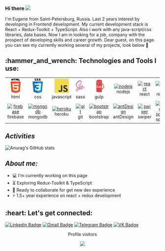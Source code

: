 ### Hi there <img src="https://media.giphy.com/media/hvRJCLFzcasrR4ia7z/giphy.gif" width="25px">

I'm Eugene from Saint-Petersburg, Russia. Last 2 years interest by developing in Frontend development. My current development stack is React + Redux-Toolkit + TypeScript. Also i work with any java-script/css libraries, data bases. 
Now I am in looking for a job, company with the prospect of developing skills and career growth.
Dear guest, on this page you can see my currently working several of my projects, look below 🦄


<h2 align="left">:hammer_and_wrench: Technologies and Tools I use:</h2>


<table>
                <tr>
                    <td align="center" width="96">
                        <a href="https://www.w3.org/html/">
                            <img src="https://raw.githubusercontent.com/devicons/devicon/master/icons/html5/html5-original-wordmark.svg" width="48" height="48" alt="html5" />
                        </a>
                        <br>html
                    </td>
                    <td align="center" width="96">
                        <a href="https://www.w3schools.com/css/">
                            <img src="https://raw.githubusercontent.com/devicons/devicon/master/icons/css3/css3-original-wordmark.svg" width="48" height="48" alt="css3" />
                        </a>
                        <br>css
                    </td>
                    <td align="center" width="96">
                        <a href="https://learn.javascript.ru/">
                            <img src="https://raw.githubusercontent.com/devicons/devicon/1119b9f84c0290e0f0b38982099a2bd027a48bf1/icons/javascript/javascript-original.svg" width="48" height="48" alt="javascript" />
                        </a>
                        <br>javascript
                    <td align="center" width="96">
                        <a href="https://sass-lang.com">
                            <img src="https://raw.githubusercontent.com/devicons/devicon/master/icons/sass/sass-original.svg" width="48" height="48" alt="sass" />
                        </a>
                        <br>sass
                    </td>
                    <td align="center" width="96">
                        <a href="https://gulpjs.com/">
                            <img src="https://raw.githubusercontent.com/gulpjs/artwork/master/community/logo-2021/community.png" width="48" height="48" alt="gulp" />
                        </a>
                        <br>gulp
                    </td>
                    </td>
                    <td align="center" width="96">
                        <a href="https://nodejs.org">
                            <img src="https://www.vectorlogo.zone/logos/nodejs/nodejs-icon.svg" width="48" height="48" alt="nodejs" />
                        </a>
                        <br>nodejs
                    </td>
                    <td align="center" width="96">
                        <a href="https://reactjs.org/">
                            <img src="https://www.vectorlogo.zone/logos/reactjs/reactjs-icon.svg" width="48" height="48" alt="react" />
                        </a>
                        <br>react
                    </td>
                    <td align="center" width="96">
                        <a href="https://redux-toolkit.js.org/">
                            <img src="https://raw.githubusercontent.com/detain/svg-logos/780f25886640cef088af994181646db2f6b1a3f8/svg/redux.svg" width="48" height="48" alt="redux" />
                        </a>
                        <br>redux
                    </td>
                    <td align="center" width="96">
                        <a href="https://www.typescriptlang.org/" >
                            <img src="https://www.vectorlogo.zone/logos/typescriptlang/typescriptlang-icon.svg" width="48" height="48" alt="typescript" />
                        </a>
                        <br>typescript
                    </td>
                </tr>
                <tr>
                    <td align="center" width="96">
                        <a href="https://firebase.google.com/" >
                            <img src="https://www.vectorlogo.zone/logos/firebase/firebase-icon.svg" width="48" height="48" alt="firebase" />
                        </a>
                        <br>firebase
                    </td>
                    <td align="center" width="96">
                        <a href="https://www.mongodb.com/">
                            <img src="https://www.vectorlogo.zone/logos/mongodb/mongodb-icon.svg" width="48" height="48" alt="mongodb" />
                        </a>
                        <br>mongodb
                    </td>
                    <td align="center" width="96">
                        <a href="https://www.heroku.com/">
                            <img src="https://www.vectorlogo.zone/logos/heroku/heroku-icon.svg" width="48" height="48" alt="heroku" />
                        </a>
                        <br>heroku
                    </td>
                    <td align="center" width="96">
                        <a href="https://git-scm.com/">
                            <img src="https://www.vectorlogo.zone/logos/git-scm/git-scm-icon.svg" width="48" height="48" alt="git" />
                        </a>
                        <br>git
                    </td>
                    <td align="center" width="96">
                        <a href="https://getbootstrap.com/">
                            <img src="https://www.vectorlogo.zone/logos/getbootstrap/getbootstrap-icon.svg" width="48" height="48" alt="bootstrap" />
                        </a>
                        <br>bootstrap
                    </td>
                    <td align="center" width="96">
                        <a href="https://ant.design/" >
                            <img src="https://seeklogo.com/images/A/ant-design-logo-EAB6B3D5D9-seeklogo.com.png" width="48" height="48" alt="antDesign" />
                        </a>
                        <br>antDesign
                    </td>
                    <td align="center" width="96">
                        <a href="https://swiperjs.com/" >
                            <img src="https://cms-assets.tutsplus.com/uploads/users/780/posts/39427/image-upload/68747470733a2f2f6769746875622e7375726d6f6e2e6d652f696d616765732f636f6d6d6f6e2f7377697065722d6c6f676f2e737667.svg" width="48" height="48" alt="swiper" />
                        </a>
                        <br>swiper
                    </td>
                    <td align="center" width="96">
                        <a href="https://react-spring.io/" >
                            <img src="https://react-spring.io/spring-icon.png" width="48" height="48" alt="react-spring" />
                        </a>
                        <br>spring
                    </td>
                    <td align="center" width="96">
                        <a href="https://react-hook-form.com/" >
                            <img src="https://pbs.twimg.com/profile_images/1373527896472489987/YjVZynHb_400x400.jpg" width="48" height="48" alt="react-hook-form" />
                        </a>
                        <br>form
                    </td>
                </tr>
</table>

## _Activities_

![Anurag's GitHub stats](https://github-readme-stats.vercel.app/api?username=fpsska&show_icons=true&theme=tokyonight)

## _About me:_

- :computer: I'm currently working on this page
- :hourglass_flowing_sand:  Exploring Redux-Toolkit & TypeScript
- :rocket: Ready to collaborate for get new dev experience
- :zap: 1.5+ year experience on react + redux development

<h2 align="left">:heart: Let's get connected:</h2>

[![Linkedin Badge](https://img.shields.io/badge/-linkedin-blue?style=flat-square&logo=Linkedin&logoColor=white&link=https://www.linkedin.com/in/eugene-egorov-040129234/)](https://www.linkedin.com/in/eugene-egorov-040129234/)
[![Gmail Badge](https://img.shields.io/badge/-gmail-blue?style=flat-square&logo=Gmail&logoColor=white)](mailto:fpsska1337@gmail.com) 
[![Telegram Badge](https://img.shields.io/badge/-telegram-blue?style=flat-square&logo=Telegram&logoColor=white&link=https://t.me/Fpsska)](https://t.me/Fpsska) 
[![VK Badge](https://img.shields.io/badge/-vk-blue?style=flat-square&logo=VK&logoColor=white&link=https://vk.com/fpsska)](https://vk.com/fpsska)


<p align="center">Profile visitors</p>


<p align="center"> 
  <img src="https://profile-counter.glitch.me/fpsska/count.svg" />
</p>
